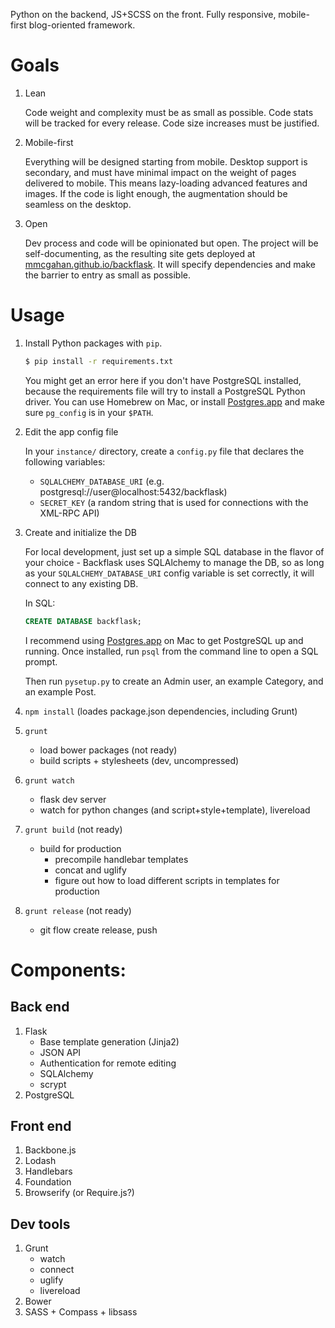 Python on the backend, JS+SCSS on the front. Fully responsive, mobile-first blog-oriented framework.

# Goals

1. Lean

    Code weight and complexity must be as small as possible. Code stats will be tracked for every release. Code size increases must be justified.

2. Mobile-first

    Everything will be designed starting from mobile. Desktop support is secondary, and must have minimal impact on the weight of pages delivered to mobile. This means lazy-loading advanced features and images. If the code is light enough, the augmentation should be seamless on the desktop.

3. Open

    Dev process and code will be opinionated but open. The project will be self-documenting, as the resulting site gets deployed at [mmcgahan.github.io/backflask](http://mmcgahan.github.io/backflask/). It will specify dependencies and make the barrier to entry as small as possible.

# Usage

1. Install Python packages with `pip`.

    ```sh
    $ pip install -r requirements.txt
    ```

    You might get an error here if you don't have PostgreSQL installed, because the requirements file will try to install a PostgreSQL Python driver. You can use Homebrew on Mac, or install [Postgres.app](http://postgresapp.com/) and make sure `pg_config` is in your `$PATH`.

2. Edit the app config file

    In your `instance/` directory, create a `config.py` file that declares the following variables:

    - `SQLALCHEMY_DATABASE_URI` (e.g. postgresql://user@localhost:5432/backflask)
    - `SECRET_KEY` (a random string that is used for connections with the XML-RPC API)

3. Create and initialize the DB
    
    For local development, just set up a simple SQL database in the flavor of your choice - Backflask uses SQLAlchemy to manage the DB, so as long as your `SQLALCHEMY_DATABASE_URI` config variable is set correctly, it will connect to any existing DB.

    In SQL:
    ```sql
    CREATE DATABASE backflask;
    ```

    I recommend using [Postgres.app](http://postgresapp.com/) on Mac to get PostgreSQL up and running. Once installed, run `psql` from the command line to open a SQL prompt.

    Then run `pysetup.py` to create an Admin user, an example Category, and an example Post.

4. `npm install` (loades package.json dependencies, including Grunt)

5. `grunt`
    - load bower packages (not ready)
    - build scripts + stylesheets (dev, uncompressed)

5. `grunt watch`
    - flask dev server
    - watch for python changes (and script+style+template), livereload

6. `grunt build` (not ready)
    - build for production
        - precompile handlebar templates
        - concat and uglify
        - figure out how to load different scripts in templates for production

7. `grunt release` (not ready)
    - git flow create release, push

# Components:

## Back end

1. Flask
    - Base template generation (Jinja2)
    - JSON API
    - Authentication for remote editing
    - SQLAlchemy
    - scrypt
2. PostgreSQL

## Front end

1. Backbone.js
2. Lodash
3. Handlebars
4. Foundation
5. Browserify (or Require.js?)

## Dev tools

1. Grunt
    - watch
    - connect
    - uglify
    - livereload
2. Bower
3. SASS + Compass + libsass
